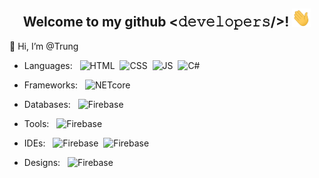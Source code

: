 <div align="center">
<h2> Welcome to my github <𝚍𝚎𝚟𝚎𝚕𝚘𝚙𝚎𝚛𝚜/>! <img src="https://github.com/ABSphreak/ABSphreak/blob/master/gifs/Hi.gif" width="30px"></h2>
</div>

👋 Hi, I’m @Trung

- Languages: &nbsp;
![HTML](https://img.shields.io/badge/-HTML5-05122A?style=flat&logo=html5&color=white&logoColor=white&labelColor=E34F26)&nbsp;
![CSS](https://img.shields.io/badge/-CSS3-05122A?style=flat&logo=css3&color=white&logoColor=white&labelColor=1572B6)&nbsp;
![JS](https://img.shields.io/badge/-Javascript-05122A?style=flat&logo=javascript&color=white&logoColor=white&labelColor=F7DF1E)&nbsp;
![C#](https://img.shields.io/badge/-C%20Sharp-05122A?style=flat&logo=c%20sharp&labelColor=239120&color=white)&nbsp;

- Frameworks: &nbsp;
![NETcore](https://img.shields.io/badge/-NET%20Core-05122A?style=flat&logo=.net&color=white&logoColor=white&labelColor=512BD4)&nbsp;

- Databases:  &nbsp;
![Firebase](https://img.shields.io/badge/-SQL%20Server-05122A?style=flat&logo=microsoft%20sql%20server&color=white&logoColor=white&labelColor=CC2927)&nbsp;

 - Tools:  &nbsp;
![Firebase](https://img.shields.io/badge/-Git-05122A?style=flat&logo=git&color=white&logoColor=white&labelColor=F05032)&nbsp;

- IDEs: &nbsp;
![Firebase](https://img.shields.io/badge/-VS%20Code-05122A?style=flat&logo=visual%20studio%20code&color=white&logoColor=white&labelColor=007ACC)&nbsp;
![Firebase](https://img.shields.io/badge/-Visual%20Studio-05122A?style=flat&logo=visual%20studio%20code&color=white&logoColor=white&labelColor=5C2D91)&nbsp;


- Designs: &nbsp;
![Firebase](https://img.shields.io/badge/-Adobe%20Photoshop-05122A?style=flat&logo=adobe%20photoshop&color=white&logoColor=white&labelColor=31A8FF)&nbsp;

